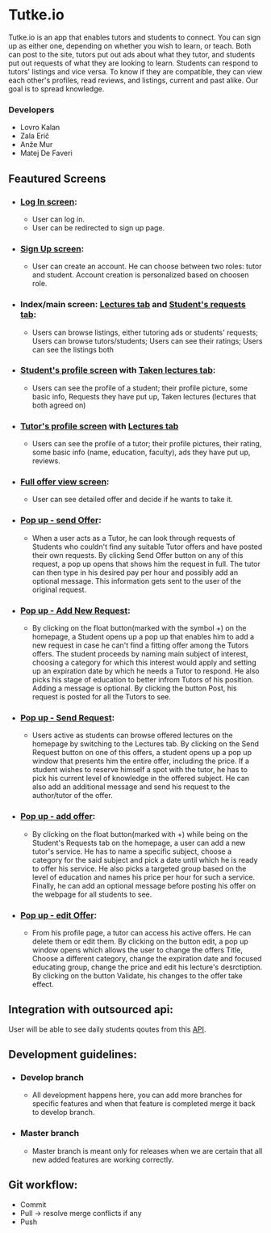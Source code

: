 # Tutke.io

Tutke.io is an app that enables tutors and students to connect. 
You can sign up as either one, depending on whether you wish to learn, or teach.
Both can post to the site, tutors put out ads about what they tutor, and students put out requests of what they are looking to learn. 
Students can respond to tutors' listings and vice versa. To know if they are compatible, they can view each other's profiles, read reviews, and listings, current and past alike.
Our goal is to spread knowledge.


### Developers
* Lovro Kalan
* Zala Erič
* Anže Mur
* Matej De Faveri

## Feautured Screens

* ### [Log In screen](docs/logIn.png):
	* User can log in.
	* User can be redirected to sign up page.

* ### [Sign Up screen](docs/signUp.png):
	* User can create an account. He can choose between two roles: tutor and student. Account creation is personalized based on choosen role.
	
* ### Index/main screen: [Lectures tab](docs/index.png) and [Student's requests tab](docs/indexTutor.png):
	* Users can browse listings, either tutoring ads or students' requests; Users can browse tutors/students; Users can see their ratings; Users can see the listings both
	
* ### [Student's profile screen](docs/profileStudent.png) with [Taken lectures tab](docs/takenLectures.png):
	* Users can see the profile of a student; their profile picture, some basic info, Requests they have put up, Taken lectures (lectures that both agreed on)
* ### [Tutor's profile screen](docs/profileTutor.png) with [Lectures tab](docs/lectures.png)
	* Users can see the profile of a tutor; their profile pictures, their rating,  some basic info (name, education, faculty), ads they have put up, reviews.
	
* ### [Full offer view screen](docs/offerFullView.png):
	* User can see detailed offer and decide if he wants to take it.
	
* ### [Pop up - send Offer](docs/sendOffer.png):
	* When a user acts as a Tutor, he can look through requests of Students who couldn't find any suitable Tutor offers and have posted their own requests. By clicking Send Offer button on any of this request, a pop up opens that shows him the request in full. The tutor can then type in his desired pay per hour and possibly add an optional message. This information gets sent to the user of the original request.

* ### [Pop up - Add New Request](docs/addNewRequest.png):
	* By clicking on the float button(marked with the symbol +) on the homepage, a Student opens up a pop up that enables him to add a new request in case he can't find a fitting offer among the Tutors offers. The student proceeds by naming main subject of interest, choosing a category for which this interest would apply and setting up an expiration date by which he needs a Tutor to respond. He also picks his stage of education to better infrom Tutors of his position. Adding a message is optional. By clicking the button Post, his request is posted for all the Tutors to see.

* ### [Pop up - Send Request](docs/sendRequest.png):
	* Users active as students can browse offered lectures on the homepage by switching to the Lectures tab. By clicking on the Send Request button on one of this offers, a student opens up a pop up window that presents him the entire offer, including the price. If a student wishes to reserve himself a spot with the tutor, he has to pick his current level of knowledge in the offered subject. He can also add an additional message and send his request to the author/tutor of the offer.
	
* ### [Pop up - add offer](docs/addNewTutorService.png):
	* By clicking on the float button(marked with +) while being on the Student's Requests tab on the homepage, a user can add a new tutor's service. He has to name a specific subject, choose a category for the said subject and pick a date until which he is ready to offer his service. He also picks a targeted group based on the level of education and names his price per hour for such a service. Finally, he can add an optional message before posting his offer on the webpage for all students to see.
	
* ### [Pop up - edit Offer](docs/editOffer.png):
	* From his profile page, a tutor can access his active offers. He can delete them or edit them. By clicking on the button edit, a pop up window opens which allows the user to change the offers Title, Choose a different category, change the expiration date and focused educating group, change the price and edit his lecture's desrctiption. By clicking on the button Validate, his changes to the offer take effect.
	
	
## Integration with outsourced api:
User will be able to see daily students qoutes from this [API](http://quotes.rest/).



## Development guidelines:
* ### Develop branch
	* All development happens here, you can add more branches for specific features and when that feature is completed merge it back to develop branch.

* ### Master branch
	* Master branch is meant only for releases when we are certain that all new added features are working correctly.
	
## Git workflow:
* Commit
* Pull -> resolve merge conflicts if any
* Push
	
